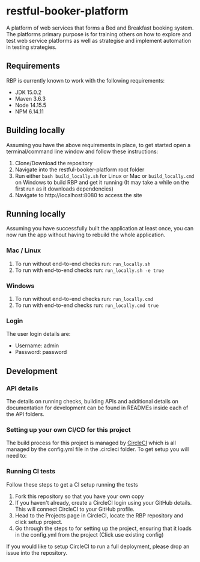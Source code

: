 # restful-booker-platform
A platform of web services that forms a Bed and Breakfast booking system. The platforms primary purpose is for  training others on how to explore and test web service platforms as well as strategise and implement automation in testing strategies.

## Requirements
RBP is currently known to work with the following requirements:

- JDK 15.0.2
- Maven 3.6.3
- Node 14.15.5
- NPM 6.14.11

## Building locally

Assuming you have the above requirements in place, to get started open a terminal/command line window and follow these instructions:

1. Clone/Download the repository
2. Navigate into the restful-booker-platform root folder
3. Run either ```bash build_locally.sh``` for Linux or Mac or ```build_locally.cmd``` on Windows to build RBP and get it running (It may take a while on the first run as it downloads dependencies)
4. Navigate to http://localhost:8080 to access the site

## Running locally

Assuming you have successfully built the application at least once, you can now run the app without having to rebuild the whole application.

### Mac / Linux
1. To run without end-to-end checks run: ```run_locally.sh```
2. To run with end-to-end checks run: ```run_locally.sh -e true```

### Windows
1. To run without end-to-end checks run: ```run_locally.cmd```
2. To run with end-to-end checks run: ```run_locally.cmd true```

### Login
The user login details are:
* Username: admin
* Password: password

## Development

### API details

The details on running checks, building APIs and additional details on documentation for development can be found in READMEs inside each of the API folders.

### Setting up your own CI/CD for this project 

The build process for this project is managed by [CircleCI](https://circleci.com/) which is all managed by the config.yml file in the .circleci folder. To get setup you will need to:

### Running CI tests

Follow these steps to get a CI setup running the tests 

1. Fork this repository so that you have your own copy
2. If you haven't already, create a CircleCI login using your GitHub details. This will connect CircleCI to your GitHub profile.
3. Head to the Projects page in CircleCI, locate the RBP repository and click setup project. 
4. Go through the steps to for setting up the project, ensuring that it loads in the config.yml from the project (Click use existing config)

If you would like to setup CircleCI to run a full deployment, please drop an issue into the repository.  
